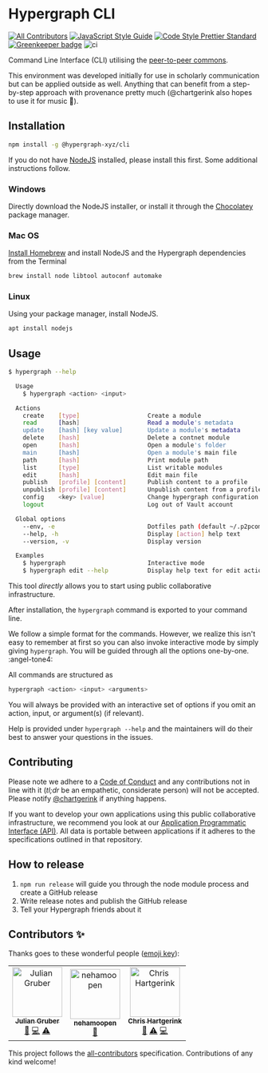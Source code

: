 # Hypergraph CLI

[![All Contributors](https://img.shields.io/badge/all_contributors-3-orange.svg?style=flat-square)](#contributors-)
[![JavaScript Style Guide](https://img.shields.io/badge/code_style-standard-brightgreen.svg)](https://standardjs.com)
[![Code Style Prettier Standard](https://img.shields.io/badge/format-prettier_standard-ff69b4.svg)](https://github.com/sheerun/prettier-standard)
[![Greenkeeper badge](https://badges.greenkeeper.io/hypergraph-xyz/cli.svg)](https://greenkeeper.io/)
![ci](https://github.com/hypergraph-xyz/cli/workflows/ci/badge.svg)

Command Line Interface (CLI) utilising the [peer-to-peer commons](https://p2pcommons.com).

This environment was developed initially for use in scholarly
communication but can be applied outside as well. Anything that can
benefit from a step-by-step approach with provenance pretty much
(@chartgerink also hopes to use it for music :musical_keyboard:).

## Installation

```bash
npm install -g @hypergraph-xyz/cli
```

If you do not have [NodeJS](https://nodejs.org/) installed, please
install this first. Some additional instructions follow.

### Windows

Directly download the NodeJS installer, or install it through the [Chocolatey](https://chocolatey.org/) package manager.

### Mac OS

[Install Homebrew](https://brew.sh/) and install NodeJS and the Hypergraph dependencies from the Terminal

```zsh
brew install node libtool autoconf automake
```

### Linux

Using your package manager, install NodeJS.

```bash
apt install nodejs
```

## Usage

```bash
$ hypergraph --help

  Usage
    $ hypergraph <action> <input>

  Actions
    create    [type]                   Create a module
    read      [hash]                   Read a module's metadata
    update    [hash] [key value]       Update a module's metadata
    delete    [hash]                   Delete a contnet module
    open      [hash]                   Open a module's folder
    main      [hash]                   Open a module's main file
    path      [hash]                   Print module path
    list      [type]                   List writable modules
    edit      [hash]                   Edit main file
    publish   [profile] [content]      Publish content to a profile
    unpublish [profile] [content]      Unpublish content from a profile
    config    <key> [value]            Change hypergraph configuration
    logout                             Log out of Vault account

  Global options
    --env, -e                          Dotfiles path (default ~/.p2pcommons)
    --help, -h                         Display [action] help text
    --version, -v                      Display version

  Examples
    $ hypergraph                       Interactive mode
    $ hypergraph edit --help           Display help text for edit action

```

This tool _directly_ allows you to start using public collaborative
infrastructure.

After installation, the `hypergraph` command is exported to your command
line.

We follow a simple format for the commands. However, we realize this
isn't easy to remember at first so you can also invoke interactive
mode by simply giving `hypergraph`. You will be guided through all the
options one-by-one. :angel-tone4:

All commands are structured as

```bash
hypergraph <action> <input> <arguments>
```

You will always be provided with an interactive set of options if you
omit an action, input, or argument(s) (if relevant).

Help is provided under `hypergraph --help` and the maintainers will do
their best to answer your questions in the issues.

## Contributing

Please note we adhere to a [Code of Conduct](./CODE_OF_CONDUCT.md) and
any contributions not in line with it (_tl;dr_ be an empathetic,
considerate person) will not be accepted. Please notify
[@chartgerink](mailto:chris@libscie.org) if anything happens.

If you want to develop your own applications using this public
collaborative infrastructure, we recommend you look at our
[Application Programmatic Interface
(API)](https://github.com/libscie/api). All data is portable between
applications if it adheres to the specifications outlined in that
repository.

## How to release

1. `npm run release` will guide you through the node module process and create a GitHub release
1. Write release notes and publish the GitHub release
1. Tell your Hypergraph friends about it

## Contributors ✨

Thanks goes to these wonderful people ([emoji key](https://allcontributors.org/docs/en/emoji-key)):

<!-- ALL-CONTRIBUTORS-LIST:START - Do not remove or modify this section -->
<!-- prettier-ignore -->
<table>
  <tr>
    <td align="center"><a href="http://twitter.com/juliangruber/"><img src="https://avatars2.githubusercontent.com/u/10247?v=4" width="100px;" alt="Julian Gruber"/><br /><sub><b>Julian Gruber</b></sub></a><br /><a href="#maintenance-juliangruber" title="Maintenance">🚧</a> <a href="https://github.com/hypergraph-xyz/cli/commits?author=juliangruber" title="Code">💻</a> <a href="https://github.com/hypergraph-xyz/cli/commits?author=juliangruber" title="Tests">⚠️</a></td>
    <td align="center"><a href="https://github.com/nehamoopen"><img src="https://avatars3.githubusercontent.com/u/37183829?v=4" width="100px;" alt="nehamoopen"/><br /><sub><b>nehamoopen</b></sub></a><br /><a href="#ideas-nehamoopen" title="Ideas, Planning, & Feedback">🤔</a></td>
    <td align="center"><a href="https://chjh.nl"><img src="https://avatars0.githubusercontent.com/u/2946344?v=4" width="100px;" alt="Chris Hartgerink"/><br /><sub><b>Chris Hartgerink</b></sub></a><br /><a href="#ideas-chartgerink" title="Ideas, Planning, & Feedback">🤔</a> <a href="https://github.com/hypergraph-xyz/cli/commits?author=chartgerink" title="Tests">⚠️</a> <a href="https://github.com/hypergraph-xyz/cli/commits?author=chartgerink" title="Code">💻</a></td>
  </tr>
</table>

<!-- ALL-CONTRIBUTORS-LIST:END -->

This project follows the [all-contributors](https://github.com/all-contributors/all-contributors) specification. Contributions of any kind welcome!
